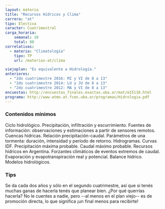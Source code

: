 ```yaml
---
layout: materia
title: "Recursos Hídricos y Clima"
carrera: "at"
tipo: Electiva
caracter: Cuatrimestral
carga_horaria: 
    semanal: 10
    total: 80
correlativas:
  - materia: "Climatología"
    tipo: TP
    url: /materias-at/clima

viejoplan: "Es equivalente a Hidrología."
anteriores:
  - "2do cuatrimestre 2016: MI y VI de 8 a 13"
  - "2do cuatrimestre 2014: LU y JU de 8 a 13"
  - "2do cuatrimestre 2012: MA y VI de 8 a 13"
encuestas: http://encuestas_finales.exactas.uba.ar/mat/m15118.html
programa: http://www-atmo.at.fcen.uba.ar/programas/Hidrologia.pdf
---
```


### Contenidos mínimos
Ciclo hidrológico. Precipitación, infiltración y escurrimiento. Fuentes de información: observaciones y estimaciones a partir de sensores remotos. Cuencas hídricas. Relación precipitación-caudal. Parámetros de una tormenta: duración, intensidad y período de retorno. Hidrogramas. Curvas IDF. Precipitación máxima probable. Caudal máximo probable. Recursos hídricos en Argentina. Forzantes climáticos de eventos extremos de caudal. Evaporación y evapotranspiración real y potencial. Balance hídrico. Modelos hidrológicos.

### Tips
Se da cada dos años y sólo en el segundo cuatrimestre, así que si tenés muchas ganas de hacerla tenés que planear bien. ¿Por qué querrías hacerla? No le cuentes a nadie, pero --al menos en el plan viejo-- es de promoción directa, lo que significa ¡un final menos para recibirte!
